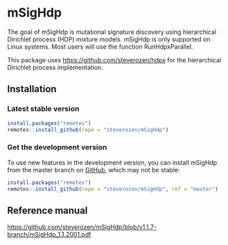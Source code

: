 
# mSigHdp

The goal of mSigHdp is mutational signature discovery using 
hierarchical Dirichlet process (HDP) mixture models. mSigHdp
is only supported on Linux systems. Most users
will use the function RunHdpxParallel.

This package uses https://github.com/steverozen/hdpx for the
hierarchical Dirichlet process implementation. 

## Installation

### Latest stable version

``` r
install.packages("remotes")
remotes::install_github(repo = "steverozen/mSigHdp")
```

### Get the development version

To use new features in the development version, you can install mSigHdp
from the master branch on [GitHub](https://github.com/), which may not
be stable:

``` r
install.packages("remotes")
remotes::install_github(repo = "steverozen/mSigHdp", ref = "master")
```

## Reference manual

<https://github.com/steverozen/mSigHdp/blob/v1.1.7-branch/mSigHdp_1.1.2001.pdf>
